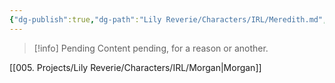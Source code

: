 ```yaml
---
{"dg-publish":true,"dg-path":"Lily Reverie/Characters/IRL/Meredith.md","permalink":"/lily-reverie/characters/irl/meredith/","created":"2024-01-20T04:39:31.596-03:00","updated":"2024-01-20T04:55:49.122-03:00"}
---
```



>[!info] Pending
>Content pending, for a reason or another.

[[005. Projects/Lily Reverie/Characters/IRL/Morgan\|Morgan]]